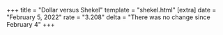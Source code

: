 +++
title = "Dollar versus Shekel"
template = "shekel.html"
[extra]
date = "February  5, 2022"
rate = "3.208"
delta = "There was no change since February  4"
+++
